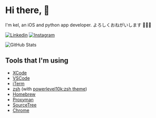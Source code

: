 # Hi there, 👋

I'm kel, an iOS and python app developer. よろしくおねがいします 🙇🏻‍♂️

[![Linkedin](https://img.shields.io/badge/linkedin-0077B5?logo=linkedin&logoColor=white&style=for-the-badge)](https://www.linkedin.com/in/ken119)
[![Instagram](https://img.shields.io/badge/Instagram-E4405F?logo=instagram&logoColor=white&style=for-the-badge)](https://instagram.com/michaelhenry119)

![GitHub Stats](https://github-readme-stats.vercel.app/api?username=michaelhenry&count_private=true&show_icons=true)

## Tools that I'm using
- [XCode](https://developer.apple.com/xcode/)
- [VSCode](https://code.visualstudio.com/)
- [iTerm](https://iterm2.com/)
- [zsh](https://ohmyz.sh/) (with [powerlevel10k:zsh theme](https://github.com/romkatv/powerlevel10k))
- [Homebrew](https://brew.sh/)
- [Proxyman](https://proxyman.io/)
- [SourceTree](https://www.sourcetreeapp.com/)
- [Chrome](https://www.google.com.au/chrome/)
